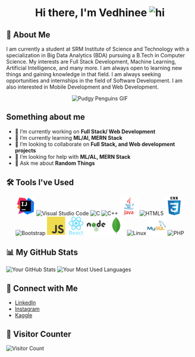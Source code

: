 <h1 align="center">Hi there, I'm Vedhinee <img src="https://user-images.githubusercontent.com/1303154/88677602-1635ba80-d120-11ea-84d8-d263ba5fc3c0.gif" width="28px" alt="hi"></h1>


## 🚀 About Me
I am currently a student at SRM Institute of Science and Technology with a specialization in Big Data Analytics (BDA) pursuing a B.Tech in Computer Science. My interests are Full Stack Development, Machine Learning, Artificial Intelligence, and many more. I am always open to learning new things and gaining knowledge in that field. I am always seeking opportunities and internships in the field of Software Development. I am also interested in Mobile Development and Web Development.

<div align="center">
    <img src="https://media2.giphy.com/media/v1.Y2lkPTc5MGI3NjExbWkxcnF4enI3bjFxOXdjZWJmZTR1c29zOTJsaGs2anE5aTAyamx2eiZlcD12MV9pbnRlcm5hbF9naWZfYnlfaWQmY3Q9Zw/ADD4w6XgqLBJohQdBK/giphy.gif" alt="Pudgy Penguins GIF" />
</div>


## Something about me
- 🔭 I’m currently working on <strong>Full Stack/ Web Development</strong>
- 🌱 I’m currently learning <strong>ML/AI, MERN Stack</strong>
- 👯 I’m looking to collaborate on <strong>Full Stack, and Web development projects</strong>
- 🤔 I’m looking for help with <strong>ML/AL, MERN Stack</strong>
- 💬 Ask me about <strong>Random Things</strong>


## 🛠️ Tools I've Used

<div align="center">
    <img src="https://raw.githubusercontent.com/devicons/devicon/master/icons/intellij/intellij-original.svg" alt="IntelliJ" width="50" height="50"/>
    <img src='https://camo.githubusercontent.com/f39f203ca1defeb47e3505ef9044d3303c038c60de7e67f6c229992602e59128/68747470733a2f2f63646e2e6a7364656c6976722e6e65742f67682f64657669636f6e732f64657669636f6e2f69636f6e732f7673636f64652f7673636f64652d6f726967696e616c2e737667' alt='Visual Studio Code' width='50' height='50'/>
    <img src="https://camo.githubusercontent.com/34a110ef06e3aeed9a1de60ce8099b45eedc5580e1f49cc490c1b28c896b264e/68747470733a2f2f63646e2e6a7364656c6976722e6e65742f67682f64657669636f6e732f64657669636f6e2f69636f6e732f632f632d6f726967696e616c2e737667" alt="C" width="50" height="50"/>
    <img src="https://camo.githubusercontent.com/cd7e24b6d077658f419aaa173b20cde5cadb5fe3ed659fb0848b95e4037a46b1/68747470733a2f2f63646e2e6a7364656c6976722e6e65742f67682f64657669636f6e732f64657669636f6e2f69636f6e732f63706c7573706c75732f63706c7573706c75732d6f726967696e616c2e737667" alt="C++" width="50" height="50"/>
    <img src="https://raw.githubusercontent.com/devicons/devicon/master/icons/java/java-original-wordmark.svg" alt="Java" width="50" height="50"/>
    <img src="https://camo.githubusercontent.com/6647554cf19482c32acc6a6a3b8bd68b845fafabd474595e7e92dead3075c3ea/68747470733a2f2f63646e2e6a7364656c6976722e6e65742f67682f64657669636f6e732f64657669636f6e2f69636f6e732f68746d6c352f68746d6c352d6f726967696e616c2e737667" alt="HTML5" width="50" height="50"/>
    <img src="https://raw.githubusercontent.com/devicons/devicon/master/icons/css3/css3-original-wordmark.svg" alt="CSS3" width="50" height="50"/>
    <img src='https://camo.githubusercontent.com/b2ddff690e2f9a813be2162d704aace70a00e5014e52b500481acec796829734/68747470733a2f2f63646e2e6a7364656c6976722e6e65742f67682f64657669636f6e732f64657669636f6e406c61746573742f69636f6e732f626f6f7473747261702f626f6f7473747261702d6f726967696e616c2d776f72646d61726b2e737667' alt='Bootstrap' width='50' height='50'/>
    <img src='https://raw.githubusercontent.com/devicons/devicon/master/icons/javascript/javascript-original.svg' alt='JavaScript' width='50' height='50'/>
    <img src='https://raw.githubusercontent.com/devicons/devicon/master/icons/react/react-original-wordmark.svg' alt='React' width='50' height='50'/>
    <img src='https://raw.githubusercontent.com/devicons/devicon/master/icons/nodejs/nodejs-original-wordmark.svg' alt='Node.js' width='50' height='50'/>
    <img src="https://raw.githubusercontent.com/devicons/devicon/master/icons/mongodb/mongodb-original.svg" alt='MongoDb' width='50' height='50'/>
    <img src='https://camo.githubusercontent.com/f91287c9aac55623bc37ceb651ac35b7efb56e422019a3bb59328328a09edf9f/68747470733a2f2f63646e2e6a7364656c6976722e6e65742f67682f64657669636f6e732f64657669636f6e2f69636f6e732f6c696e75782f6c696e75782d6f726967696e616c2e737667' alt='Linux' width='50' height='50'/>
    <img src='https://raw.githubusercontent.com/devicons/devicon/master/icons/mysql/mysql-original-wordmark.svg' alt="SQL" width='50' height='50'/>
    <img src='https://camo.githubusercontent.com/92a977256f3f2b4ef99e6684c1d88f1ac0394ed909893e5e56cb3539a31f2590/68747470733a2f2f63646e2e6a7364656c6976722e6e65742f67682f64657669636f6e732f64657669636f6e2f69636f6e732f7068702f7068702d6f726967696e616c2e737667' alt="PHP" width='50' height='50'/>
</div>

## 📊 My GitHub Stats

![Your GitHub Stats](https://github-readme-stats.vercel.app/api?username=Vedhinee&show_icons=true&theme=radical)
![Your Most Used Languages](https://github-readme-stats.vercel.app/api/top-langs/?username=Vedhinee&layout=compact&theme=radical)


## 💼 Connect with Me
- [LinkedIn](www.linkedin.com/in/vedhineenm)
- [Instagram](https://www.instagram.com/vedhinee_/)
- [Kaggle](https://www.kaggle.com/vedhinee)

## 🌟 Visitor Counter
![Visitor Count](https://profile-counter.glitch.me/Vedhinee/count.svg)


